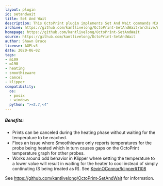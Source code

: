 ```yaml
---
layout: plugin
id: setandwait
title: Set And Wait
description: This OctoPrint plugin implements Set And Wait commands M109 & M190 into OctoPrint and sends their non-blocking counterparts to the controller.
archive: https://github.com/kantlivelong/OctoPrint-SetAndWait/archive/master.zip
homepage: https://github.com/kantlivelong/OctoPrint-SetAndWait
source: https://github.com/kantlivelong/OctoPrint-SetAndWait
author: Shawn Bruce
license: AGPLv3
date: 2020-06-02
tags:
- m109
- m190
- heating
- smoothieware
- cancel
- klipper
compatibility:
  os:
  - posix
  - windows
  python: ">=2.7,<4"
---
```


##### Benefits:
- Prints can be canceled during the heating phase without waiting for the temperature to be reached.
- Fixes an issue where Smoothieware only reports temperatures for the probe being heated which in turn causes gaps on the OctoPrint temperature graph for other probes.
- Works around odd behavior in Klipper where setting the temperature to a lower value will result in waiting for the heater to cool instead of simply continuting (S being treated as R). See [KevinOConnor/klipper#1108](https://github.com/KevinOConnor/klipper/issues/1108)

See <https://github.com/kantlivelong/OctoPrint-SetAndWait> for information.
